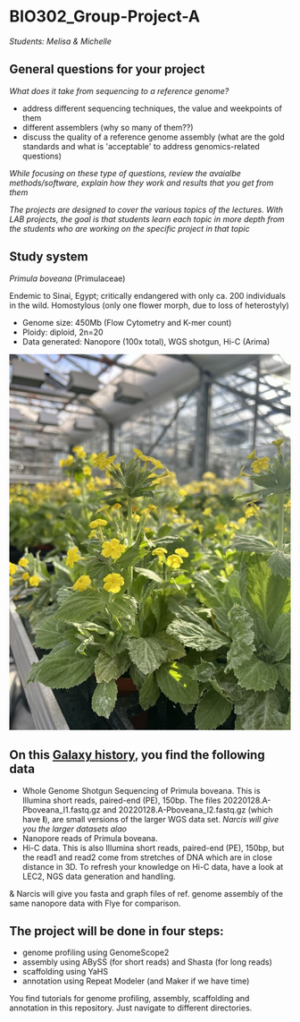# BIO302_Group-Project-A

*Students: Melisa & Michelle*

## General questions for your project
*What does it take from sequencing to a reference genome?* 
- address different sequencing techniques, the value and weekpoints of them 
- different assemblers (why so many of them??)
- discuss the quality of a reference genome assembly (what are the gold standards and what is 'acceptable' to address genomics-related questions)

*While focusing on these type of questions, review the avaialbe methods/software, explain how they work and results that you get from them* 

*The projects are designed to cover the various topics of the lectures. With LAB projects, the goal is that students learn each topic in more depth from the students who are working on the specific project in that topic*

## Study system
*Primula boveana* (Primulaceae)

Endemic to Sinai, Egypt; critically endangered with only ca. 200 individuals in the wild. Homostylous (only one flower morph, due to loss of heterostyly)

- Genome size: 450Mb (Flow Cytometry and K-mer count)
- Ploidy: diploid, 2n=20
- Data generated: Nanopore (100x total), WGS shotgun, Hi-C (Arima) 

![Primula boveana][Pboveana_UZH_greenhouse_NY]

[Pboveana_UZH_greenhouse_NY]: ./Pboveana_UZH_greenhouse_NY.jpg


## On this [Galaxy history](https://usegalaxy.eu/u/naryou/h/bio302genome-assembly-a), you find the following data

- Whole  Genome Shotgun Sequencing of Primula boveana. This is Illumina short reads, paired-end (PE), 150bp. The files 20220128.A-Pboveana_I1.fastq.gz and 20220128.A-Pboveana_I2.fastq.gz (which have **I**), are small versions of the larger WGS data set. *Narcis will give you the larger datasets alao*
- Nanopore reads of Primula boveana.
- Hi-C data. This is also Illumina short reads, paired-end (PE), 150bp, but the read1 and read2 come from stretches of DNA which are in close distance in 3D. 
To refresh your knowledge on Hi-C data, have a look at LEC2, NGS data generation and handling.

& Narcis will give you fasta and graph files of ref. genome assembly of the same nanopore data with Flye for comparison.

## The project will be done in four steps:
- genome profiling using GenomeScope2
- assembly using ABySS (for short reads) and Shasta (for long reads)
- scaffolding using YaHS
- annotation using Repeat Modeler (and Maker if we have time)

You find tutorials for genome profiling, assembly, scaffolding and annotation in this repository. Just navigate to different directories.



